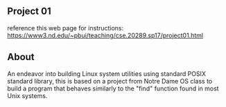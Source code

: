 ## Project 01

reference this web page for instructions: https://www3.nd.edu/~pbui/teaching/cse.20289.sp17/project01.html

## About

An endeavor into building Linux system utilities using standard POSIX standard library, this is based on a project from Notre Dame OS class to build a program that behaves similarly to the "find" function found in most Unix systems. 
